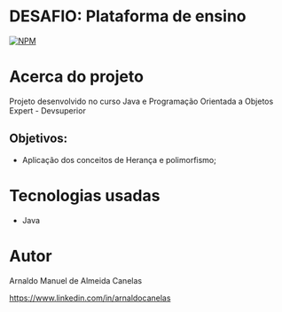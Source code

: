 # DESAFIO: Plataforma de ensino

[![NPM](https://img.shields.io/npm/l/react)](https://github.com/amac81/desafio12-plataformaDeEnsino/blob/main/LICENSE) 

# Acerca do projeto

Projeto desenvolvido no curso Java e Programação Orientada a Objetos Expert - Devsuperior

##  Objetivos:

- Aplicação dos conceitos de Herança e polimorfismo;

# Tecnologias usadas
- Java

# Autor

Arnaldo Manuel de Almeida Canelas

https://www.linkedin.com/in/arnaldocanelas
